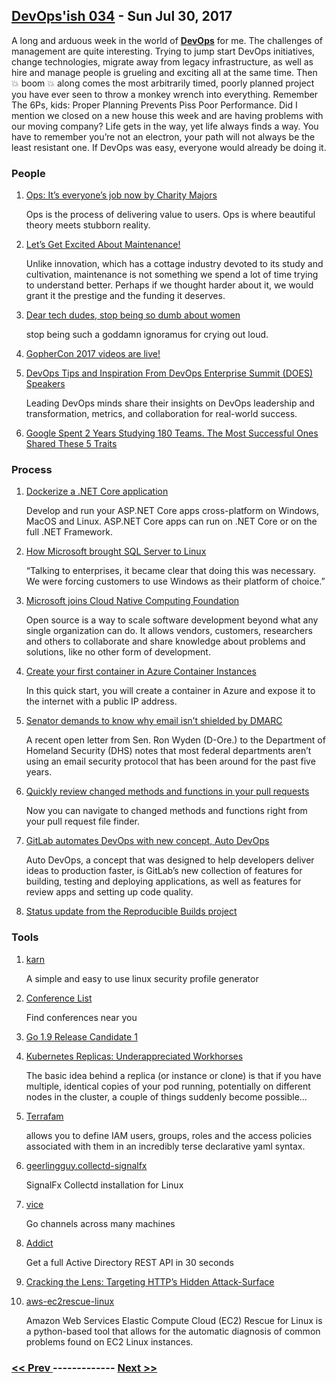 ## [DevOps'ish 034](https://devopsish.com/034) - Sun Jul 30, 2017

A long and arduous week in the world of <a href="https://devopsish.com/"><strong>DevOps</strong></a> for me. The challenges of management are quite interesting. Trying to jump start DevOps initiatives, change technologies, migrate away from legacy infrastructure, as well as hire and manage people is grueling and exciting all at the same time. Then 💥 boom 💥 along comes the most arbitrarily timed, poorly planned project you have ever seen to throw a monkey wrench into everything. Remember The 6Ps, kids: Proper Planning Prevents Piss Poor Performance. Did I mention we closed on a new house this week and are having problems with our moving company? Life gets in the way, yet life always finds a way. You have to remember you’re not an electron, your path will not always be the least resistant one. If DevOps was easy, everyone would already be doing it.

### People

1. [Ops: It’s everyone’s job now by Charity Majors](https://opensource.com/article/17/7/state-systems-administration)

     Ops is the process of delivering value to users. Ops is where beautiful theory meets stubborn reality.
1. [Let’s Get Excited About Maintenance!](https://www.nytimes.com/2017/07/22/opinion/sunday/lets-get-excited-about-maintenance.html)

    Unlike innovation, which has a cottage industry devoted to its study and cultivation, maintenance is not something we spend a lot of time trying to understand better. Perhaps if we thought harder about it, we would grant it the prestige and the funding it deserves.
1. [Dear tech dudes, stop being so dumb about women](https://techcrunch.com/2017/07/23/dear-tech-dudes-stop-being-such-idiots-about-women/)

     stop being such a goddamn ignoramus for crying out loud.
1. [GopherCon 2017 videos are live!](https://twitter.com/GopherCon/status/889558591547600896)

    
1. [DevOps Tips and Inspiration From DevOps Enterprise Summit (DOES) Speakers](https://dzone.com/articles/devops-tips-and-inspiration-from-devops-enterprise)

     Leading DevOps minds share their insights on DevOps leadership and transformation, metrics, and collaboration for real-world success.
1. [Google Spent 2 Years Studying 180 Teams. The Most Successful Ones Shared These 5 Traits](https://www.inc.com/michael-schneider/google-thought-they-knew-how-to-create-the-perfect.html)

    
### Process

1. [Dockerize a .NET Core application](https://docs.docker.com/engine/examples/dotnetcore/)

     Develop and run your ASP.NET Core apps cross-platform on Windows, MacOS and Linux. ASP.NET Core apps can run on .NET Core or on the full .NET Framework.
1. [How Microsoft brought SQL Server to Linux](https://techcrunch.com/2017/07/17/how-microsoft-brought-sql-server-to-linux/)

     “Talking to enterprises, it became clear that doing this was necessary. We were forcing customers to use Windows as their platform of choice.”
1. [Microsoft joins Cloud Native Computing Foundation](https://azure.microsoft.com/en-us/blog/announcing-cncf/)

     Open source is a way to scale software development beyond what any single organization can do. It allows vendors, customers, researchers and others to collaborate and share knowledge about problems and solutions, like no other form of development.
1. [Create your first container in Azure Container Instances](https://docs.microsoft.com/en-us/azure/container-instances/container-instances-quickstart)

     In this quick start, you will create a container in Azure and expose it to the internet with a public IP address.
1. [Senator demands to know why email isn’t shielded by DMARC](https://nakedsecurity.sophos.com/2017/07/25/us-government-email-still-not-using-a-key-security-tool-to-protect-users/)

     A recent open letter from Sen. Ron Wyden (D-Ore.) to the Department of Homeland Security (DHS) notes that most federal departments aren’t using an email security protocol that has been around for the past five years.
1. [Quickly review changed methods and functions in your pull requests](https://github.com/blog/2407-quickly-review-changed-methods-and-functions-in-your-pull-requests)

     Now you can navigate to changed methods and functions right from your pull request file finder.
1. [GitLab automates DevOps with new concept, Auto DevOps](http://sdtimes.com/gitlab-automates-devops-new-concept-auto-devops/)

     Auto DevOps, a concept that was designed to help developers deliver ideas to production faster, is GitLab’s new collection of features for building, testing and deploying applications, as well as features for review apps and setting up code quality.
1. [Status update from the Reproducible Builds project](https://lists.debian.org/debian-devel-announce/2017/07/msg00004.html)

    
### Tools

1. [karn](https://github.com/GrantSeltzer/karn)

     A simple and easy to use linux security profile generator
1. [Conference List](https://conferencelist.co/)

     Find conferences near you
1. [Go 1.9 Release Candidate 1](https://groups.google.com/forum/#!topic/golang-nuts/AvJ6FHZCiYQ)

    
1. [Kubernetes Replicas: Underappreciated Workhorses](https://blog.openshift.com/kubernetes-replicas-appreciated-workhorses/)

     The basic idea behind a replica (or instance or clone) is that if you have multiple, identical copies of your pod running, potentially on different nodes in the cluster, a couple of things suddenly become possible…
1. [Terrafam](https://medium.com/@alsmola/iam-simply-with-terrafam-c436241c4054)

    allows you to define IAM users, groups, roles and the access policies associated with them in an incredibly terse declarative yaml syntax.
1. [geerlingguy.collectd-signalfx](https://galaxy.ansible.com/geerlingguy/collectd-signalfx/)

     SignalFx Collectd installation for Linux
1. [vice](https://medium.com/@matryer/introducing-vice-go-channels-across-many-machines-bcac1147d7e2)

     Go channels across many machines
1. [Addict](https://github.com/dthree/addict)

     Get a full Active Directory REST API in 30 seconds
1. [Cracking the Lens: Targeting HTTP’s Hidden Attack-Surface](http://blog.portswigger.net/2017/07/cracking-lens-targeting-https-hidden.html)

    
1. [aws-ec2rescue-linux](https://github.com/awslabs/aws-ec2rescue-linux)

     Amazon Web Services Elastic Compute Cloud (EC2) Rescue for Linux is a python-based tool that allows for the automatic diagnosis of common problems found on EC2 Linux instances.

### [ << Prev ](sreweekly-33.md) ------------- [ Next >> ](sreweekly-35.md)
